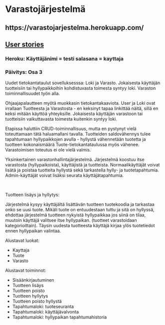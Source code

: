 <h1>Varastojärjestelmä</h1>
<h2>https://varastojarjestelma.herokuapp.com/</h2>
<h2><a href="https://github.com/ktatu/Varastojarjestelma/blob/master/documentation/userstories.md">User stories</a></h2>
<h3>Heroku: Käyttäjänimi = testi salasana = kayttaja</h3>
<h3>Päivitys: Osa 3</h3>
Uudet tietokantataulut sovelluksesssa: Loki ja Varasto. Jokaisesta käyttäjän tuotteisiin tai hyllypaikkoihin kohdistuvasta toimesta syntyy loki. Varaston toiminnallisuudet työn alla.

Ohjaajapalautteen myötä muokkasin tietokantakaaviota. User ja Loki ovat irrallaan Tuotteesta ja Varastosta - en keksinyt tapaa linkittää näitä, sillä en keksi mitään käyttöä yhteyksille. Jokaisesta käyttäjän varastoon tai tuotteisiin vaikuttavasta toimesta kuitenkin syntyy loki.

Etapissa haluttiin CRUD-toiminnallisuus, mutta en pystynyt vielä toteuttamaan tätä haluamallani tavalla. Tuotteiden saldovähennys tulee tapahtumaan hyllypaikkojen avulla - hyllystä vähennetään tuotetta ja tuotteen kokonaismäärä Tuote-tietokantataulussa myös vähenee. Varastoimisen toteutus ei ole vielä valmis.

<p>
Yksinkertainen varastonhallintajärjestelmä. Järjestelmä koostuu itse varastosta (hyllypaikoista), käyttäjistä ja tuotteista. Normaalikäyttäjät voivat lisätä ja poistaa tuotteita hyllystä sekä tarkastella hylly- ja tuotetapahtumia. Admin-käyttäjät voivat lisäksi seurata käyttäjätapahtumia. 
</p>
<br>

<p>
Tuotteen lisäys ja hyllytys:
</p>
<p>
Järjestelmä kysyy käyttäjältä lisättävän tuotteen tuotekoodia ja tarkastaa onko se uusi tuote. Mikäli tuote on entuudestaan tuttu ja sitä on hyllyssä, ehdottaa järjestelmä tuotteen nykyistä hyllypaikkaa jos siinä on tilaa, muutoin käyttäjä valitsee itse hyllypaikan. (tuotteet varastoidaan kategorioittain). Täysin uudesta tuotteesta käyttäjä kirjaa ylös tuotetiedot ennen hyllypaikan valintaa. 
</p>

<p>
Alustavat luokat:
</p>
<ul>
 <li>Kayttaja</li>
 <li>Tuote</li>
 <li>Varasto</li>
</ul>

<p>
Alustavat toiminnot:
</p>
<ul>
 <li>Sisäänkirjautuminen</li>
 <li>Tuotteen lisäys</li>
 <li>Tuotteen poisto</li>
 <li>Tuotteen hyllytys</li>
 <li>Tuotteen poisto hyllystä</li>
 <li>Tapahtumaloki: tuoteseuranta</li>
 <li>Tapahtumaloki: käyttäjävalvonta</li>
 <li>Tapahtumaloki: hyllypaikan tapahtumahistoria</li>
</ul>

